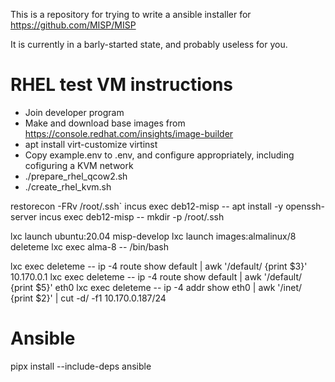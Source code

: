 This is a repository for trying to write a ansible installer for https://github.com/MISP/MISP

It is currently in a barly-started state, and probably useless for you.

# RHEL test VM instructions
* Join developer program
* Make and download base images from https://console.redhat.com/insights/image-builder
* apt install virt-customize virtinst
* Copy example.env to .env, and configure appropriately, including cofiguring a KVM network
* ./prepare_rhel_qcow2.sh
* ./create_rhel_kvm.sh

restorecon -FRv /root/.ssh`
incus exec deb12-misp -- apt install -y openssh-server
incus exec deb12-misp -- mkdir -p /root/.ssh

lxc launch ubuntu:20.04 misp-develop
lxc launch images:almalinux/8 deleteme
lxc exec alma-8 -- /bin/bash

lxc exec deleteme -- ip -4 route show default | awk '/default/ {print $3}'
10.170.0.1
lxc exec deleteme -- ip -4 route show default | awk '/default/ {print $5}'
eth0
lxc exec deleteme -- ip -4 addr show eth0 | awk '/inet/ {print $2}'  | cut -d/ -f1
10.170.0.187/24

# Ansible
pipx install --include-deps ansible